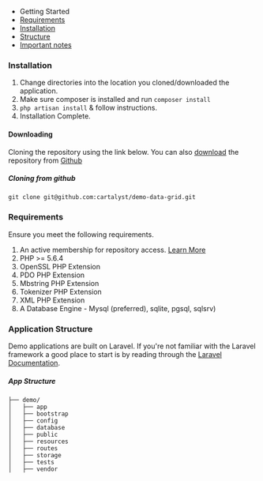 - Getting Started
- [Requirements](#requirements)
- [Installation](#installation)
- [Structure](#structure)
- [Important notes](#important-notes)

### Installation

1. Change directories into the location you cloned/downloaded the application.
2. Make sure composer is installed and run `composer install`
3.  `php artisan install` & follow instructions.
4. Installation Complete.

#### Downloading

Cloning the repository using the link below. You can also [download](https://github.com/cartalyst/demo-data-grid/archive/master.zip) the repository from [Github](https://github.com/cartalyst/demo-data-grid)

##### Cloning from github

```
git clone git@github.com:cartalyst/demo-data-grid.git
```

### Requirements

Ensure you meet the following requirements.

1. An active membership for repository access. [Learn More](https://cartalyst.com/pricing)
2. PHP >= 5.6.4
3. OpenSSL PHP Extension
4. PDO PHP Extension
5. Mbstring PHP Extension
6. Tokenizer PHP Extension
7. XML PHP Extension
8. A Database Engine - Mysql (preferred), sqlite, pgsql, sqlsrv)

### Application Structure

Demo applications are built on Laravel. If you're not familiar with the Laravel framework a good place to start is by reading through the [Laravel Documentation](http://laravel.com/docs).

##### App Structure
```
├── demo/
│   ├── app
│   ├── bootstrap
│   ├── config
│   ├── database
│   ├── public
│   ├── resources
│   ├── routes
│   ├── storage
│   ├── tests
│   ├── vendor
```

